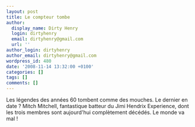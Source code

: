 ```yaml
---
layout: post
title: Le compteur tombe
author:
  display_name: Dirty Henry
  login: dirtyhenry
  email: dirtyhenry@gmail.com
  url: ''
author_login: dirtyhenry
author_email: dirtyhenry@gmail.com
wordpress_id: 480
date: '2008-11-14 13:32:00 +0100'
categories: []
tags: []
comments: []
---
```

Les légendes des années 60 tombent comme des mouches. Le dernier en date ? Mitch Mitchell, fantastique batteur du Jimi Hendrix Experience, dont les trois membres sont aujourd'hui complètement décédés. Le monde va mal !

